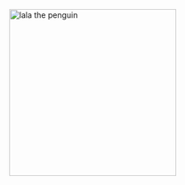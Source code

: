 <img src="https://media.giphy.com/media/2DjXJ5UmrqYPm/source.gif" alt="lala the penguin" title="lala the penguin" width="300" align="center"/>
